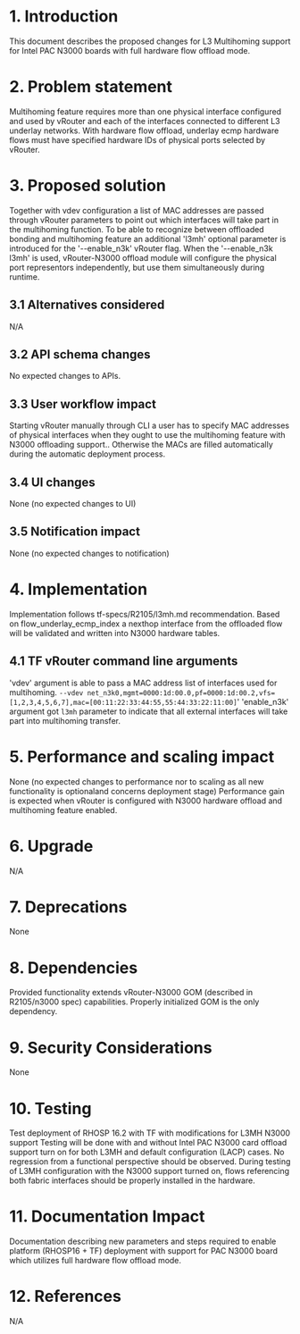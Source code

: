 ﻿# 1. Introduction


This document describes the proposed changes for L3 Multihoming support for Intel PAC N3000 boards with full hardware flow offload mode.


# 2. Problem statement


Multihoming feature requires more than one physical interface configured and used by vRouter and each of the interfaces connected to different L3 underlay networks.
With hardware flow offload, underlay ecmp hardware flows must have specified hardware IDs of physical ports selected by vRouter.


# 3. Proposed solution


Together with vdev configuration a list of MAC addresses are passed through vRouter parameters to point out which interfaces will take part in the multihoming function.
To be able to recognize between offloaded bonding and multihoming feature an additional 'l3mh' optional parameter is introduced for the '--enable_n3k' vRouter flag. When the '--enable_n3k l3mh' is used,
vRouter-N3000 offload module will configure the physical port representors  independently, but use them simultaneously during runtime.


## 3.1 Alternatives considered
N/A


## 3.2 API schema changes


No expected changes to APIs.




## 3.3 User workflow impact


Starting vRouter manually through CLI a user   has to specify MAC addresses of physical interfaces when they ought to use the multihoming feature with N3000 offloading support..
Otherwise the MACs are filled automatically during the automatic deployment process.


## 3.4 UI changes


None (no expected changes to UI)


## 3.5 Notification impact


None (no expected changes to notification)




# 4. Implementation


Implementation follows tf-specs/R2105/l3mh.md recommendation.
Based on flow_underlay_ecmp_index a nexthop interface from the offloaded flow will be validated and written into N3000 hardware tables.






## 4.1 TF vRouter command line arguments


'vdev' argument is able to pass a MAC address list of interfaces used for multihoming.
`--vdev net_n3k0,mgmt=0000:1d:00.0,pf=0000:1d:00.2,vfs=[1,2,3,4,5,6,7],mac=[00:11:22:33:44:55,55:44:33:22:11:00]`'
'enable_n3k' argument got `l3mh` parameter to indicate that all external interfaces will take part into multihoming transfer.


# 5. Performance and scaling impact


None (no expected changes to performance nor to scaling as all new functionality is optionaland concerns deployment stage)
Performance gain is expected when vRouter is configured with N3000 hardware offload and multihoming feature enabled.


# 6. Upgrade


N/A




# 7. Deprecations


None




# 8. Dependencies


Provided functionality extends vRouter-N3000 GOM (described in R2105/n3000 spec) capabilities.
Properly initialized GOM is the only dependency.


# 9. Security Considerations


None




# 10. Testing


Test deployment of RHOSP 16.2 with TF with modifications for L3MH N3000 support
Testing will be done with and without Intel PAC N3000 card offload support turn on for both L3MH and default configuration (LACP) cases. No regression from a functional perspective should be observed.
During testing of L3MH configuration with the N3000 support turned on, flows referencing both fabric interfaces should be properly installed in the hardware.




# 11. Documentation Impact


Documentation describing new parameters and steps required to enable platform (RHOSP16 + TF) deployment with support for PAC N3000 board which utilizes full hardware flow offload mode.


# 12. References


N/A